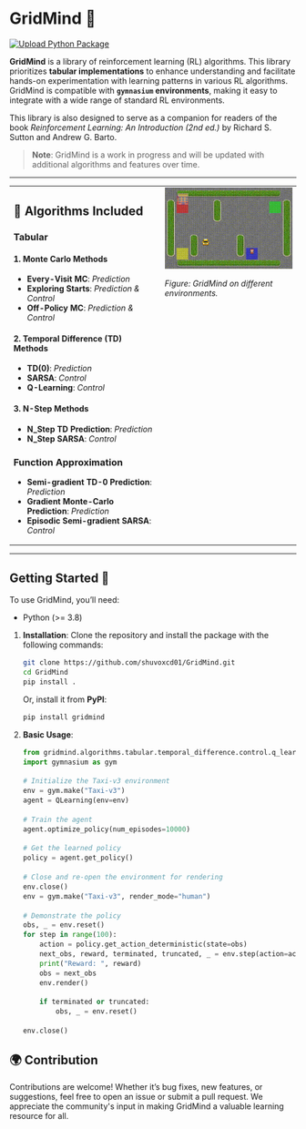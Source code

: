 # GridMind 🧠

[![Upload Python Package](https://github.com/shuvoxcd01/GridMind/actions/workflows/python-publish.yml/badge.svg)](https://github.com/shuvoxcd01/GridMind/actions/workflows/python-publish.yml)

**GridMind** is a library of reinforcement learning (RL) algorithms. This library prioritizes **tabular implementations** to enhance understanding and facilitate hands-on experimentation with learning patterns in various RL algorithms. GridMind is compatible with **`gymnasium` environments**, making it easy to integrate with a wide range of standard RL environments.

This library is also designed to serve as a companion for readers of the book *Reinforcement Learning: An Introduction (2nd ed.)* by Richard S. Sutton and Andrew G. Barto.

> **Note**: GridMind is a work in progress and will be updated with additional algorithms and features over time.

---
<div align="left">
<table style="margin: auto;">
<tr>
<td style="vertical-align: top; padding-right: 10px;">

## 📜 Algorithms Included

### Tabular
#### 1. Monte Carlo Methods
   - **Every-Visit MC**: *Prediction*
   - **Exploring Starts**: *Prediction & Control*
   - **Off-Policy MC**: *Prediction & Control*

#### 2. Temporal Difference (TD) Methods
   - **TD(0)**: *Prediction*
   - **SARSA**: *Control*
   - **Q-Learning**: *Control*

#### 3. N-Step Methods
   - **N_Step TD Prediction**: *Prediction*
   - **N_Step SARSA**: *Control*

### Function Approximation
   - **Semi-gradient TD-0 Prediction**: *Prediction*
   - **Gradient Monte-Carlo Prediction**: *Prediction*
   - **Episodic Semi-gradient SARSA**: *Control*
     

</td>
<td style="vertical-align: top;">
<img src="example_usage/demo.gif" alt="Demo" width="300">
   
*Figure: GridMind on different environments.* 
</td>
</tr>
</table>
</div>

---

## Getting Started 🚀

To use GridMind, you’ll need:
- Python (>= 3.8)

1. **Installation**: Clone the repository and install the package with the following commands:
    ```bash
    git clone https://github.com/shuvoxcd01/GridMind.git
    cd GridMind
    pip install .
    ```
    Or, install it from **PyPI**:
    ```bash
    pip install gridmind
    ```

2. **Basic Usage**:  
    ```python
    from gridmind.algorithms.tabular.temporal_difference.control.q_learning import QLearning
    import gymnasium as gym

    # Initialize the Taxi-v3 environment
    env = gym.make("Taxi-v3")
    agent = QLearning(env=env)

    # Train the agent
    agent.optimize_policy(num_episodes=10000)

    # Get the learned policy
    policy = agent.get_policy()

    # Close and re-open the environment for rendering
    env.close()
    env = gym.make("Taxi-v3", render_mode="human")

    # Demonstrate the policy
    obs, _ = env.reset()
    for step in range(100):
        action = policy.get_action_deterministic(state=obs)
        next_obs, reward, terminated, truncated, _ = env.step(action=action)
        print("Reward: ", reward)
        obs = next_obs
        env.render()

        if terminated or truncated:
            obs, _ = env.reset()

    env.close()
    ```


## 🌍 Contribution

Contributions are welcome! Whether it’s bug fixes, new features, or suggestions, feel free to open an issue or submit a pull request. We appreciate the community's input in making GridMind a valuable learning resource for all.
